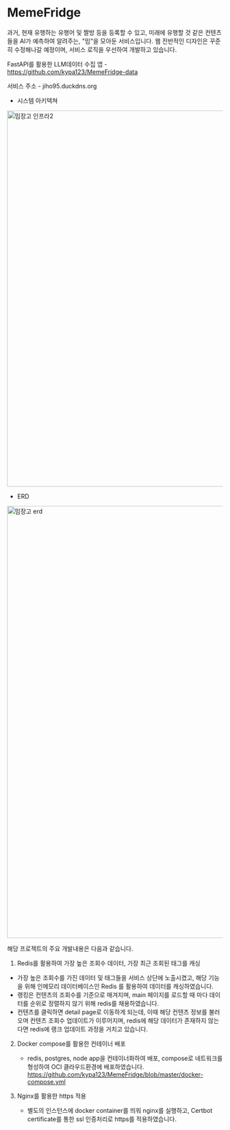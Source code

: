 # MemeFridge

과거, 현재 유행하는 유행어 및 짤방 등을 등록할 수 있고, 미래에 유행할 것 같은 컨텐츠들을 AI가 예측하여 알려주는, "밈"을 모아둔 서비스입니다.
웹 전반적인 디자인은 꾸준히 수정해나갈 예정이며, 서비스 로직을 우선하여 개발하고 있습니다.

FastAPI를 활용한 LLM데이터 수집 앱 - https://github.com/kypa123/MemeFridge-data

서비스 주소 - jiho95.duckdns.org

- 시스템 아키텍쳐
<img width="878" alt="밈장고 인프라2" src="https://github.com/kypa123/MemeFridge/assets/86966661/72cc7116-4b0d-45c4-9bcd-a4fa216a85da">

- ERD
<img width="1009" alt="밈장고 erd" src="https://github.com/kypa123/MemeFridge/assets/86966661/ba11e8ea-103f-437e-8452-dabd501b5ae4">

해당 프로젝트의 주요 개발내용은 다음과 같습니다.

1. Redis를 활용하여 가장 높은 조회수 데이터, 가장 최근 조회된 태그를 캐싱
- 가장 높은 조회수를 가진 데이터 및 태그들을 서비스 상단에 노출시켰고, 해당 기능을 위해 인메모리 데이터베이스인 Redis 를 활용하여 데이터를 캐싱하였습니다.
- 랭킹은 컨텐츠의 조회수를 기준으로 매겨지며, main 페이지를 로드할 때 마다 데이터를 순위로 정렬하지 않기 위해 redis를 채용하였습니다.
- 컨텐츠를 클릭하면 detail page로 이동하게 되는데, 이때 해당 컨텐츠 정보를 불러오며 컨텐츠 조회수 업데이트가 이루어지며, redis에 해당 데이터가 존재하지 않는다면 redis에 랭크 업데이트 과정을 거치고 있습니다.

2. Docker compose를 활용한 컨테이너 배포
   - redis, postgres, node app을 컨테이너화하여 배포, compose로 네트워크를 형성하여 OCI 클라우드환경에 배포하였습니다.
     https://github.com/kypa123/MemeFridge/blob/master/docker-compose.yml

3. Nginx를 활용한 https 적용
   - 별도의 인스턴스에 docker container를 띄워 nginx를 실행하고, Certbot certificate를 통한 ssl 인증처리로 https를 적용하였습니다.
